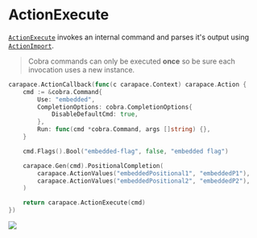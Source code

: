 # ActionExecute

[`ActionExecute`] invokes an internal command and parses it's output using [`ActionImport`].

> Cobra commands can only be executed **once** so be sure each invocation uses a new instance.

```go
carapace.ActionCallback(func(c carapace.Context) carapace.Action {
	cmd := &cobra.Command{
		Use: "embedded",
		CompletionOptions: cobra.CompletionOptions{
			DisableDefaultCmd: true,
		},
		Run: func(cmd *cobra.Command, args []string) {},
	}

	cmd.Flags().Bool("embedded-flag", false, "embedded flag")

	carapace.Gen(cmd).PositionalCompletion(
		carapace.ActionValues("embeddedPositional1", "embeddedP1"),
		carapace.ActionValues("embeddedPositional2", "embeddedP2"),
	)

	return carapace.ActionExecute(cmd)
})
````

![](./actionExecute.cast)

[`ActionExecute`]:https://pkg.go.dev/github.com/rsteube/carapace#ActionExecute
[`ActionImport`]:../action/actionImport.md